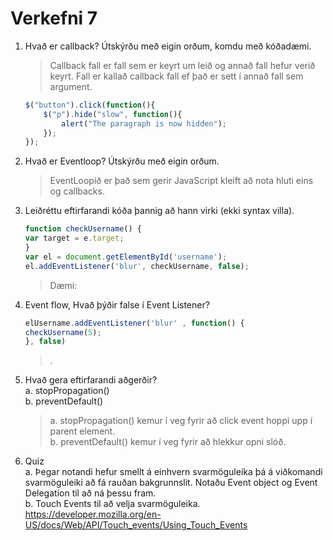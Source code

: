 # Verkefni 7

1. Hvað er callback? Útskýrðu með eigin orðum, komdu með kóðadæmi.
    > Callback fall er fall sem er keyrt um leið og annað fall hefur verið keyrt. Fall er kallað callback fall ef það er sett í annað fall sem argument.
    ```javascript
    $("button").click(function(){
        $("p").hide("slow", function(){
            alert("The paragraph is now hidden");
        });
    });
    ```
2. Hvað er Eventloop? Útskýrðu með eigin orðum.
    > EventLoopið er það sem gerir JavaScript kleift að nota hluti eins og callbacks.
3. Leiðréttu eftirfarandi kóða þannig að hann virki (ekki syntax villa).
    ```javascript
    function checkUsername() {
    var target = e.target;
    }
    var el = document.getElementById('username');
    el.addEventListener('blur', checkUsername, false);
    ```
    > Dæmi:
4. Event flow, Hvað þýðir false í Event Listener?
    ```javascript
    elUsername.addEventListener('blur' , function() {
    checkUsername(5);
    }, false)
    ```
    > .
5. Hvað gera eftirfarandi aðgerðir?  
  a. stopPropagation()  
  b. preventDefault()
    > a. stopPropagation() kemur í veg fyrir að click event hoppi upp í parent element.  
    > b. preventDefault() kemur í veg fyrir að hlekkur opni slóð.
6. Quiz  
  a. Þegar notandi hefur smellt á einhvern svarmöguleika þá á viðkomandi svarmöguleiki
að fá rauðan bakgrunnslit. Notaðu Event object og Event Delegation til að ná þessu
fram.   
  b. Touch Events til að velja svarmöguleika.
https://developer.mozilla.org/en-US/docs/Web/API/Touch_events/Using_Touch_Events
